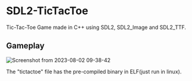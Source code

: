# SDL2-TicTacToe
Tic-Tac-Toe Game made in C++ using SDL2, SDL2_Image and SDL2_TTF.

## Gameplay

![Screenshot from 2023-08-02 09-38-42](https://github.com/dylanabzr/SDL2-TicTacToe-C/blob/main/png/Screenshot%20from%202023-08-02%2009-38-42.png)

The "tictactoe" file has the pre-compiled binary in ELF(just run in linux).
